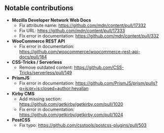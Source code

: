## Notable contributions

- **Mozilla Developer Network Web Docs**
  - Fix attribute name: https://github.com/mdn/content/pull/17332
  - Fix URL: https://github.com/mdn/content/pull/17333
  - Fix error in documentation: https://github.com/mdn/content/pull/332
- **WooCommerce REST API**
  - Fix error in documentation: https://github.com/woocommerce/woocommerce-rest-api-docs/pull/184
- **CSS-Tricks / Serverless**
  - Remove outdated content: https://github.com/CSS-Tricks/serverless/pull/149
- **PrismJS**
  - Fix error in documentation: https://github.com/PrismJS/prism/pulls?q=is:pr+is:closed+author:heyallan
- **Kirby CMS**
  - Add missing section: https://github.com/getkirby/getkirby.com/pull/1020
  - Fix error in documentation: https://github.com/getkirby/getkirby.com/pull/1024
- **PostCSS**
  - Fix typo: https://github.com/csstools/postcss-plugins/pull/503
